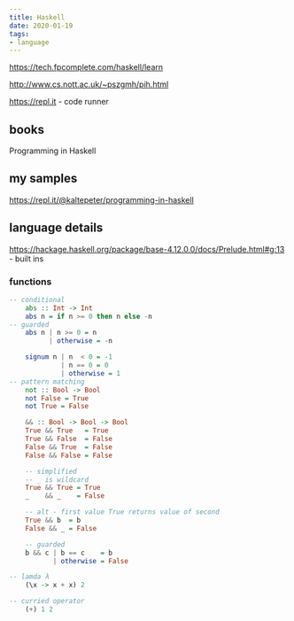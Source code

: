 ```yaml
---
title: Haskell
date: 2020-01-19
tags:
- language
---
```


https://tech.fpcomplete.com/haskell/learn

http://www.cs.nott.ac.uk/~pszgmh/pih.html

https://repl.it - code runner

## books

Programming in Haskell

## my samples

https://repl.it/@kaltepeter/programming-in-haskell

## language details

https://hackage.haskell.org/package/base-4.12.0.0/docs/Prelude.html#g:13 - built ins

### functions

```haskell
-- conditional
    abs :: Int -> Int
    abs n = if n >= 0 then n else -n
-- guarded
    abs n | n >= 0 = n
          | otherwise = -n

    signum n | n  < 0 = -1
             | n == 0 = 0
             | otherwise = 1
-- pattern matching
    not :: Bool -> Bool
    not False = True
    not True = False

    && :: Bool -> Bool -> Bool
    True && True   = True
    True && False  = False
    False && True  = False
    False && False = False

    -- simplified
    -- _ is wildcard
    True && True = True
    _    && _    = False

    -- alt - first value True returns value of second
    True && b  = b
    False && _ = False

    -- guarded
    b && c | b == c    = b
           | otherwise = False

-- lamda λ
    (\x -> x + x) 2

-- curried operator
    (+) 1 2
```

